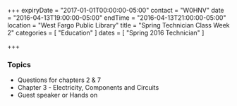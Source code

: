 +++
expiryDate = "2017-01-01T00:00:00-05:00"
contact = "W0HNV"
date = "2016-04-13T19:00:00-05:00"
endTime = "2016-04-13T21:00:00-05:00"
location = "West Fargo Public Library"
title = "Spring Technician Class Week 2"
categories = [ "Education" ]
dates = [ "Spring 2016 Technician" ]

+++
### Topics

* Questions for chapters 2 & 7
* Chapter 3 - Electricity, Components and Circuits
* Guest speaker or Hands on
